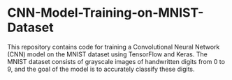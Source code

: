 # CNN-Model-Training-on-MNIST-Dataset
This repository contains code for training a Convolutional Neural Network (CNN) model on the MNIST dataset using TensorFlow and Keras. The MNIST dataset consists of grayscale images of handwritten digits from 0 to 9, and the goal of the model is to accurately classify these digits.
